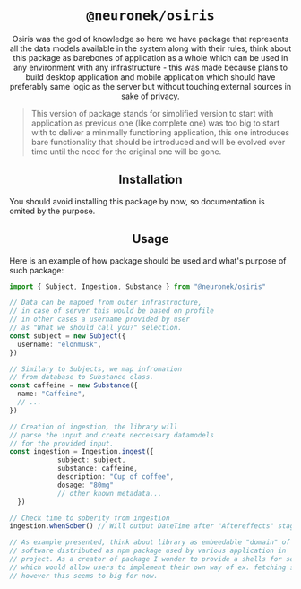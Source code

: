 <h1 align="center"><code>@neuronek/osiris</code></h1>

<p align="center">
Osiris was the god of knowledge so here we have package that represents all the data models available in the system along with their rules, think about this package as barebones of application as a whole which can be used in any environment with any infrastructure - this was made because plans to build desktop application and mobile application which should have preferably same logic as the  server but without touching external sources in sake of privacy.
</p>

> This version of package stands for simplified version to start with application as previous one (like complete one) was too big to start with to deliver a minimally functioning application, this one introduces bare functionality that should be introduced and will be evolved over time until the need for the original one will be gone.

<h2 align="center">Installation</h2>

You should avoid installing this package by now, so documentation is omited by the purpose.

<h2 align="center">Usage</h2>

Here is an example of how package should be used and what's purpose of such package:

```ts
import { Subject, Ingestion, Substance } from "@neuronek/osiris"

// Data can be mapped from outer infrastructure,
// in case of server this would be based on profile
// in other cases a username provided by user
// as "What we should call you?" selection.
const subject = new Subject({
  username: "elonmusk",
})

// Similary to Subjects, we map infromation
// from database to Substance class.
const caffeine = new Substance({
  name: "Caffeine",
  // ...
})

// Creation of ingestion, the library will
// parse the input and create neccessary datamodels
// for the provided input.
const ingestion = Ingestion.ingest({
			subject: subject,
            substance: caffeine,
            description: "Cup of coffee",
            dosage: "80mg"
            // other known metadata...
  })

// Check time to soberity from ingestion
ingestion.whenSober() // Will output DateTime after "Aftereffects" stage.

// As example presented, think about library as embeedable "domain" of
// software distributed as npm package used by various application in
// project. As a creator of package I wonder to provide a shells for services
// which would allow users to implement their own way of ex. fetching substances
// however this seems to big for now.
```
